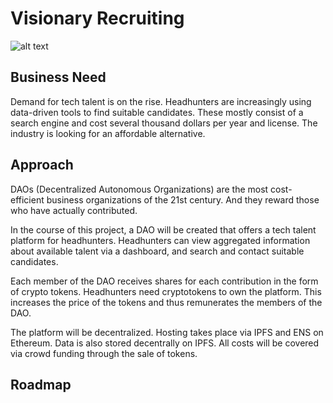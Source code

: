 # Visionary Recruiting
![alt text](https://images.pexels.com/photos/590016/pexels-photo-590016.jpeg?auto=compress&cs=tinysrgb&dpr=2&h=650&w=940)
## Business Need
Demand for tech talent is on the rise. Headhunters are increasingly using data-driven tools to find suitable candidates. These mostly consist of a search engine and cost several thousand dollars per year and license. The industry is looking for an affordable alternative.

## Approach
DAOs (Decentralized Autonomous Organizations) are the most cost-efficient business organizations of the 21st century. And they reward those who have actually contributed. 

In the course of this project, a DAO will be created that offers a tech talent platform for headhunters. Headhunters can view aggregated information about available talent via a dashboard, and search and contact suitable candidates.

Each member of the DAO receives shares for each contribution in the form of crypto tokens. Headhunters need cryptotokens to own the platform. This increases the price of the tokens and thus remunerates the members of the DAO.

The platform will be decentralized. Hosting takes place via IPFS and ENS on Ethereum. Data is also stored decentrally on IPFS. All costs will be covered via crowd funding through the sale of tokens.

## Roadmap
